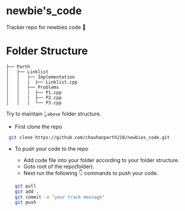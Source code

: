 # newbie's_code
Tracker repo for newbies code 🔰 
# Folder Structure
```
├── Parth
│   ├── Linklist
│   │   ├── Implementation
│   │   |  ├── Linklist.cpp
│   │   ├── Problems
│   │   |  ├── P1.cpp
│   │   |  ├── P2.cpp
│   │   |  └── P3.cpp
```
Try to maintain ```👆above``` folder structure.

- First clone the repo
 ```bash
  git clone https://github.com/chauhanparth210/newbies_code.git
 ```
 
 - To push your code to the repo
   - Add code file into your folder according to your folder structure.
   - Goto root of the repo(folder).
   - Next run the following 👇 commands to push your code.
   
    ```bash
    git pull
    git add .
    git commit -m "your track message"
    git push
    ```
